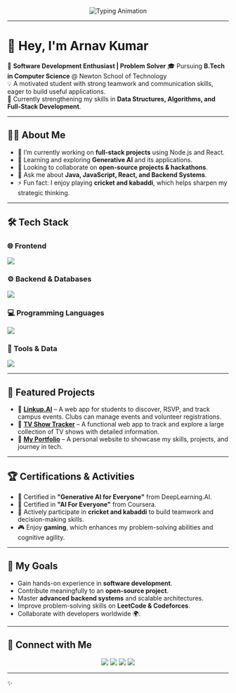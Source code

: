 <p align="center">
  <img src="https://readme-typing-svg.herokuapp.com?size=26&duration=3000&color=F75C7E&center=true&vCenter=true&lines=Hey%2C+I'm+Arnav+Kumar+👋;Web+Developer+🚀;AI%2FML+Enthusiast+🤖;Tech+Explorer+🌍;Always+Learning+💡" alt="Typing Animation" />
</p>

---

# 👋 Hey, I'm **Arnav Kumar**

🚀 **Software Development Enthusiast | Problem Solver** 🎓 Pursuing **B.Tech in Computer Science** @ Newton School of Technology  
💡 A motivated student with strong teamwork and communication skills, eager to build useful applications.  
🌱 Currently strengthening my skills in **Data Structures, Algorithms, and Full-Stack Development**.

---

## 🧑‍💻 About Me
- 🔭 I’m currently working on **full-stack projects** using Node.js and React.
- 🌱 Learning and exploring **Generative AI** and its applications.
- 👯 Looking to collaborate on **open-source projects & hackathons**.
- 💬 Ask me about **Java, JavaScript, React, and Backend Systems**.
- ⚡ Fun fact: I enjoy playing **cricket and kabaddi**, which helps sharpen my strategic thinking.

---

## 🛠️ Tech Stack

### 🌐 Frontend
<p>
  <img src="https://skillicons.dev/icons?i=react,js,html,css&theme=dark" />
</p>

### ⚙️ Backend & Databases
<p>
  <img src="https://skillicons.dev/icons?i=nodejs,mysql,prisma&theme=dark" />
</p>

### 💻 Programming Languages
<p>
  <img src="https://skillicons.dev/icons?i=java,python,cpp,js&theme=dark" />
</p>

### 🔧 Tools & Data
<p>
  <img src="https://skillicons.dev/icons?i=git,github,vscode,numpy,pandas&theme=dark" />
</p>

---

## 🚀 Featured Projects
- 🔹 [**Linkup.AI**]((https://github.com/nst-sdc/LinkUp.AI)) – A web app for students to discover, RSVP, and track campus events. Clubs can manage events and volunteer registrations.
- 🔹 [**TV Show Tracker**](https://github.com/your-github-username/your-repo-link) – A functional web app to track and explore a large collection of TV shows with detailed information.
- 🔹 [**My Portfolio**]((https://github.com/arnav-54/arnavPortfolio)) – A personal website to showcase my skills, projects, and journey in tech.

---

## 🏆 Certifications & Activities
- 📜 Certified in **"Generative AI for Everyone"** from DeepLearning.AI.
- 📜 Certified in **"AI For Everyone"** from Coursera.
- 🏏 Actively participate in **cricket and kabaddi** to build teamwork and decision-making skills.
- 🎮 Enjoy **gaming**, which enhances my problem-solving abilities and cognitive agility.

---

## 🎯 My Goals
- Gain hands-on experience in **software development**.
- Contribute meaningfully to an **open-source project**.
- Master **advanced backend systems** and scalable architectures.
- Improve problem-solving skills on **LeetCode & Codeforces**.
- Collaborate with developers worldwide 🌍.

---

## 🔗 Connect with Me
<p align="center">
<a href="your-linkedin-url"><img src="https://img.shields.io/badge/LinkedIn-0077B5?style=for-the-badge&logo=linkedin&logoColor=white"/></a>
<a href="your-github-url"><img src="https://img.shields.io/badge/GitHub-181717?style=for-the-badge&logo=github&logoColor=white"/></a>
<a href="your-leetcode-url"><img src="https://img.shields.io/badge/LeetCode-FFA116?style=for-the-badge&logo=leetcode&logoColor=white"/></a>
<a href="your-codeforces-url"><img src="https://img.shields.io/badge/Codeforces-1F8ACB?style=for-the-badge&logo=codeforces&logoColor=white"/></a>
</p>

---

✨
